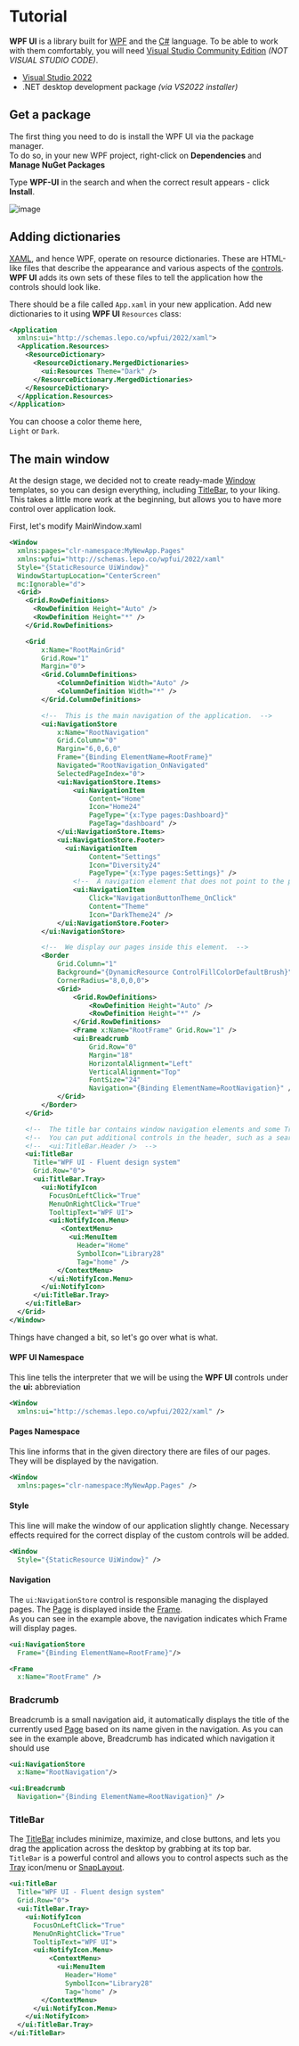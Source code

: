 # Tutorial
**WPF UI** is a library built for [WPF](https://docs.microsoft.com/en-us/visualstudio/designers/getting-started-with-wpf) and the [C#](https://docs.microsoft.com/en-us/dotnet/csharp/) language. To be able to work with them comfortably, you will need [Visual Studio Community Edition](https://visualstudio.microsoft.com/vs/community/) *(NOT VISUAL STUDIO CODE)*.

 - [Visual Studio 2022](https://visualstudio.microsoft.com/vs/community/)
 - .NET desktop development package *(via VS2022 installer)*

## Get a package
The first thing you need to do is install the WPF UI via the package manager.  
To do so, in your new WPF project, right-click on **Dependencies** and **Manage NuGet Packages**

Type **WPF-UI** in the search and when the correct result appears - click **Install**.

![image](https://user-images.githubusercontent.com/13592821/158079885-7715b552-bbc6-4574-bac9-92ecb7b161d8.png)

## Adding dictionaries
[XAML](https://docs.microsoft.com/en-us/dotnet/desktop/wpf/xaml/?view=netdesktop-6.0), and hence WPF, operate on resource dictionaries. These are HTML-like files that describe the appearance and various aspects of the [controls](https://Wpf.Ui.lepo.co/documentation/controls).  
**WPF UI** adds its own sets of these files to tell the application how the controls should look like.

There should be a file called `App.xaml` in your new application. Add new dictionaries to it using **WPF UI** `Resources` class:

```xml
<Application
  xmlns:ui="http://schemas.lepo.co/wpfui/2022/xaml">
  <Application.Resources>
    <ResourceDictionary>
      <ResourceDictionary.MergedDictionaries>
        <ui:Resources Theme="Dark" />
      </ResourceDictionary.MergedDictionaries>
    </ResourceDictionary>
  </Application.Resources>
</Application>

```

You can choose a color theme here,  
`Light` or `Dark`.

## The main window
At the design stage, we decided not to create ready-made [Window](https://docs.microsoft.com/en-us/dotnet/api/system.windows.window?view=windowsdesktop-6.0) templates, so you can design everything, including [TitleBar](https://github.com/lepoco/wpfui/blob/main/WPFUI/Controls/TitleBar.cs), to your liking. This takes a little more work at the beginning, but allows you to have more control over application look.

First, let's modify MainWindow.xaml

```xml
<Window
  xmlns:pages="clr-namespace:MyNewApp.Pages"
  xmlns:wpfui="http://schemas.lepo.co/wpfui/2022/xaml"
  Style="{StaticResource UiWindow}"
  WindowStartupLocation="CenterScreen"
  mc:Ignorable="d">
  <Grid>
    <Grid.RowDefinitions>
      <RowDefinition Height="Auto" />
      <RowDefinition Height="*" />
    </Grid.RowDefinitions>

    <Grid
        x:Name="RootMainGrid"
        Grid.Row="1"
        Margin="0">
        <Grid.ColumnDefinitions>
            <ColumnDefinition Width="Auto" />
            <ColumnDefinition Width="*" />
        </Grid.ColumnDefinitions>

        <!--  This is the main navigation of the application.  -->
        <ui:NavigationStore
            x:Name="RootNavigation"
            Grid.Column="0"
            Margin="6,0,6,0"
            Frame="{Binding ElementName=RootFrame}"
            Navigated="RootNavigation_OnNavigated"
            SelectedPageIndex="0">
            <ui:NavigationStore.Items>
                <ui:NavigationItem
                    Content="Home"
                    Icon="Home24"
                    PageType="{x:Type pages:Dashboard}"
                    PageTag="dashboard" />
            </ui:NavigationStore.Items>
            <ui:NavigationStore.Footer>
              <ui:NavigationItem
                    Content="Settings"
                    Icon="Diversity24"
                    PageType="{x:Type pages:Settings}" />
                <!--  A navigation element that does not point to the page can be used as a button.  -->
                <ui:NavigationItem
                    Click="NavigationButtonTheme_OnClick"
                    Content="Theme"
                    Icon="DarkTheme24" />
            </ui:NavigationStore.Footer>
        </ui:NavigationStore>

        <!--  We display our pages inside this element.  -->
        <Border
            Grid.Column="1"
            Background="{DynamicResource ControlFillColorDefaultBrush}"
            CornerRadius="8,0,0,0">
            <Grid>
                <Grid.RowDefinitions>
                    <RowDefinition Height="Auto" />
                    <RowDefinition Height="*" />
                </Grid.RowDefinitions>
                <Frame x:Name="RootFrame" Grid.Row="1" />
                <ui:Breadcrumb
                    Grid.Row="0"
                    Margin="18"
                    HorizontalAlignment="Left"
                    VerticalAlignment="Top"
                    FontSize="24"
                    Navigation="{Binding ElementName=RootNavigation}" />
            </Grid>
        </Border>
    </Grid>

    <!--  The title bar contains window navigation elements and some Tray related extras.  -->
    <!--  You can put additional controls in the header, such as a search bar.  -->
    <!--  <ui:TitleBar.Header />  -->
    <ui:TitleBar
      Title="WPF UI - Fluent design system"
      Grid.Row="0">
      <ui:TitleBar.Tray>
        <ui:NotifyIcon
          FocusOnLeftClick="True"
          MenuOnRightClick="True"
          TooltipText="WPF UI">
          <ui:NotifyIcon.Menu>
             <ContextMenu>
               <ui:MenuItem
                 Header="Home"
                 SymbolIcon="Library28"
                 Tag="home" />
            </ContextMenu>
          </ui:NotifyIcon.Menu>
        </ui:NotifyIcon>
      </ui:TitleBar.Tray>
    </ui:TitleBar>
  </Grid>
</Window>

```

Things have changed a bit, so let's go over what is what.

#### WPF UI Namespace
This line tells the interpreter that we will be using the **WPF UI** controls under the **ui:** abbreviation
```xml
<Window
  xmlns:ui="http://schemas.lepo.co/wpfui/2022/xaml" />
```

#### Pages Namespace
This line informs that in the given directory there are files of our pages. They will be displayed by the navigation.
```xml
<Window
  xmlns:pages="clr-namespace:MyNewApp.Pages" />
```

#### Style
This line will make the window of our application slightly change. Necessary effects required for the correct display of the custom controls will be added.
```xml
<Window
  Style="{StaticResource UiWindow}" />
```

#### Navigation
The `ui:NavigationStore` control is responsible managing the displayed pages. The [Page](https://docs.microsoft.com/en-us/dotnet/api/system.windows.controls.page) is displayed inside the [Frame](https://docs.microsoft.com/en-us/dotnet/api/system.windows.controls.frame).  
As you can see in the example above, the navigation indicates which Frame will display pages.
```xml
<ui:NavigationStore
  Frame="{Binding ElementName=RootFrame}"/>

<Frame
  x:Name="RootFrame" />
```

### Bradcrumb
Breadcrumb is a small navigation aid, it automatically displays the title of the currently used [Page](https://docs.microsoft.com/en-us/dotnet/api/system.windows.controls.page) based on its name given in the navigation. As you can see in the example above, Breadcrumb has indicated which navigation it should use
```xml
<ui:NavigationStore
  x:Name="RootNavigation"/>

<ui:Breadcrumb
  Navigation="{Binding ElementName=RootNavigation}" />
```

### TitleBar
The [TitleBar](https://github.com/lepoco/wpfui/blob/main/src/Wpf.Ui/Controls/TitleBar.cs) includes minimize, maximize, and close buttons, and lets you drag the application across the desktop by grabbing at its top bar.  
`TitleBar` is a powerful control and allows you to control aspects such as the [Tray](https://github.com/lepoco/wpfui/blob/main/src/Wpf.Ui/Tray/NotifyIcon.cs) icon/menu or [SnapLayout](https://github.com/lepoco/wpfui/blob/main/src/Wpf.Ui/Controls/SnapLayout.cs).

```xml
<ui:TitleBar
  Title="WPF UI - Fluent design system"
  Grid.Row="0">
  <ui:TitleBar.Tray>
    <ui:NotifyIcon
      FocusOnLeftClick="True"
      MenuOnRightClick="True"
      TooltipText="WPF UI">
      <ui:NotifyIcon.Menu>
          <ContextMenu>
            <ui:MenuItem
              Header="Home"
              SymbolIcon="Library28"
              Tag="home" />
        </ContextMenu>
      </ui:NotifyIcon.Menu>
    </ui:NotifyIcon>
  </ui:TitleBar.Tray>
</ui:TitleBar>
```
